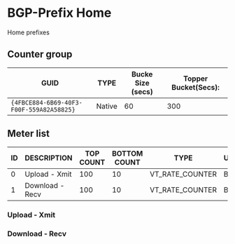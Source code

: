 # BGP-Prefix Home

Home prefixes

## Counter group

| GUID                                     | TYPE   | Bucke Size (secs) | Topper Bucket(Secs): |
| ---------------------------------------- | ------ | ----------------- | -------------------- |
| `{4FBCE884-6B69-40F3-F00F-559A82A58825}` | Native | 60                | 300                  |



## Meter list

| ID  | DESCRIPTION     | TOP COUNT | BOTTOM COUNT | TYPE            | UNITS |
| --- | --------------- | --------- | ------------ | --------------- | ----- |
| 0   | Upload - Xmit   | 100       | 10           | VT_RATE_COUNTER | Bps   |
| 1   | Download - Recv | 100       | 10           | VT_RATE_COUNTER | Bps   |

### Upload - Xmit   
### Download - Recv 